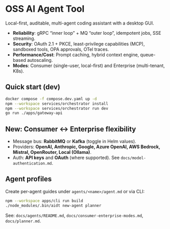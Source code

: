 # OSS AI Agent Tool

Local-first, auditable, multi-agent coding assistant with a desktop GUI.

- **Reliability**: gRPC “inner loop” + MQ “outer loop”, idempotent jobs, SSE streaming.
- **Security**: OAuth 2.1 + PKCE, least-privilege capabilities (MCP), sandboxed tools, OPA approvals, OTel traces.
- **Performance/Cost**: Prompt caching, hybrid context engine, queue-based autoscaling.
- **Modes**: Consumer (single-user, local-first) and Enterprise (multi-tenant, K8s).

## Quick start (dev)
```bash
docker compose -f compose.dev.yaml up -d
npm --workspace services/orchestrator install
npm --workspace services/orchestrator run dev
go run ./apps/gateway-api
```

## New: Consumer ↔ Enterprise flexibility
- Message bus: **RabbitMQ** or **Kafka** (toggle in Helm values).
- Providers: **OpenAI, Anthropic, Google, Azure OpenAI, AWS Bedrock, Mistral, OpenRouter, Local (Ollama)**.
- Auth: **API keys** and **OAuth** (where supported). See `docs/model-authentication.md`.

## Agent profiles
Create per-agent guides under `agents/<name>/agent.md` or via CLI:
```bash
npm --workspace apps/cli run build
./node_modules/.bin/aidt new-agent planner
```

See: `docs/agents/README.md`, `docs/consumer-enterprise-modes.md`, `docs/planner.md`.
